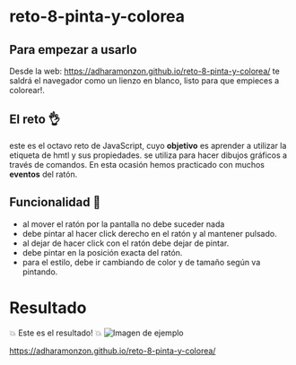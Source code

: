 # reto-8-pinta-y-colorea

## Para empezar a usarlo

Desde la web: https://adharamonzon.github.io/reto-8-pinta-y-colorea/ te saldrá el navegador como un lienzo en blanco, listo para que empieces a colorear!.

## El reto 👌

este es el octavo reto de JavaScript, cuyo **objetivo** es aprender a utilizar la etiqueta de hmtl <canvas> y sus propiedades.
**<canvas>** se utiliza para hacer dibujos gráficos a través de comandos. En esta ocasión hemos practicado con muchos **eventos** del ratón.

## Funcionalidad 🚀

- al mover el ratón por la pantalla no debe suceder nada
- debe pintar al hacer click derecho en el ratón y al mantener pulsado.
- al dejar de hacer click con el ratón debe dejar de pintar.
- debe pintar en la posición exacta del ratón.
- para el estilo, debe ir cambiando de color y de tamaño según va pintando.

# Resultado

💥 Este es el resultado! 💥
![Imagen de ejemplo](./css/images/imagen.png)

https://adharamonzon.github.io/reto-8-pinta-y-colorea/

